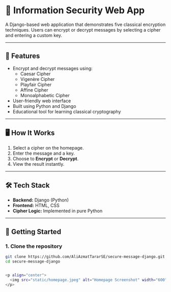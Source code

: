 # 🔐 Information Security Web App

A Django-based web application that demonstrates five classical encryption techniques. Users can encrypt or decrypt messages by selecting a cipher and entering a custom key.

---

## 🔧 Features

- Encrypt and decrypt messages using:
  - Caesar Cipher
  - Vigenère Cipher
  - Playfair Cipher
  - Affine Cipher
  - Monoalphabetic Cipher
- User-friendly web interface
- Built using Python and Django
- Educational tool for learning classical cryptography

---

## 🖥️ How It Works

1. Select a cipher on the homepage.
2. Enter the message and a key.
3. Choose to **Encrypt** or **Decrypt**.
4. View the result instantly.

---

## 🛠️ Tech Stack

- **Backend:** Django (Python)
- **Frontend:** HTML, CSS 
- **Cipher Logic:** Implemented in pure Python

---

## 🚀 Getting Started

### 1. Clone the repository

```bash
git clone https://github.com/AliAzmatTararSE/secure-message-django.git
cd secure-message-django


<p align="center">
  <img src="static/homepage.jpeg" alt="Homepage Screenshot" width="600"/>
</p>